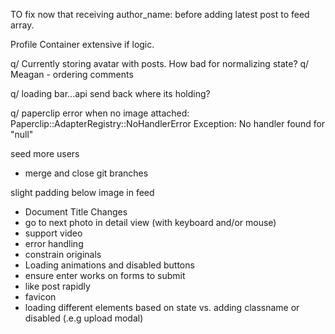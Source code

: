 
TO fix now that receiving author_name:
before adding latest post to feed array.

Profile Container extensive if logic.

q/ Currently storing avatar with posts. How bad for normalizing state?
q/ Meagan - ordering comments

q/ loading bar...api send back where its holding?

q/ paperclip error when no image attached:
Paperclip::AdapterRegistry::NoHandlerError Exception: No handler found for "null"

seed more users

* merge and close git branches

slight padding below image in feed

* Document Title Changes
* go to next photo in detail view (with keyboard and/or mouse)
* support video
* error handling
* constrain originals
* Loading animations and disabled buttons
* ensure enter works on forms to submit
* like post rapidly
* favicon
* loading different elements based on state vs. adding classname or disabled (.e.g upload modal)
